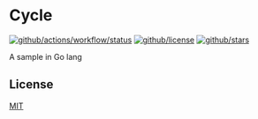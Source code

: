 # Cycle

[![github/actions/workflow/status](https://img.shields.io/github/actions/workflow/status/brtmvdl/cycle/github-release.yml?label=artifacts)](https://img.shields.io/github/actions/workflow/status/brtmvdl/cycle/github-release.yml?label=artifacts) [![github/license](https://img.shields.io/github/license/brtmvdl/cycle)](https://img.shields.io/github/license/brtmvdl/cycle) [![github/stars](https://img.shields.io/github/stars/brtmvdl/cycle?style=social)](https://img.shields.io/github/stars/brtmvdl/antify?style=social)

A sample in Go lang

## License

[MIT](./LICENSE)
